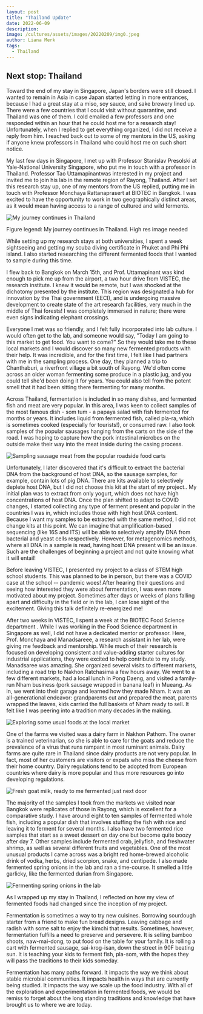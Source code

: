 ```yaml
---
layout: post
title: "Thailand Update"
date: 2022-06-09
description: 
image: /cultures/assets/images/20220209/img0.jpeg
author: Liana Merk
tags:
  - Thailand
---
```


## Next stop: Thailand 

Toward the end of my stay in Singapore, Japan's borders were still closed. I wanted to remain in Asia in case Japan started letting in more entrances, because I had a great stay at a miso, soy sauce, and sake brewery lined up. There were a few countries that I could visit without quarantine, and Thailand was one of them. I cold emailed a few professors and one responded within an hour that he could host me for a research stay! Unfortunately, when I replied to get everything organized, I did not receive a reply from him. I reached back out to some of my mentors in the US, asking if anyone knew professors in Thailand who could host me on such short notice.

My last few days in Singapore, I met up with Professor Stanislav Presolski at Yale-National University Singapore, who put me in touch with a professor in Thailand. Professor Tao Uttamapinantwas interested in my project and invited me to join his lab in the remote region of Rayong, Thailand. After I set this research stay up, one of my mentors from the US replied, putting me in touch with Professor Monchaya Rattanaprasert at BIOTEC in Bangkok. I was excited to have the opportunity to work in two geographically distinct areas, as it would mean having access to a range of cultured and wild ferments.

![My journey continues in Thailand](/cultures/assets/images/20220609/img1.jpeg)


Figure legend: My journey continues in Thailand. High res image needed

While setting up my research stays at both universities, I spent a week sightseeing and getting my scuba diving certificate in Phuket and Phi Phi island. I also started researching the different fermented foods that I wanted to sample during this time. 

I flew back to Bangkok on March 15th, and Prof. Uttamapinant was kind enough to pick me up from the airport, a two hour drive from VISTEC, the research institute. I knew it would be remote, but I was shocked at the dichotomy presented by the institute. This region was designated a hub for innovation by the Thai government (EECI), and is undergoing massive development to create state of the art research facilities, very much in the middle of Thai forests! I was completely immersed in nature; there were even signs indicating elephant crossings.

Everyone I met was so friendly, and I felt fully incorporated into lab culture. I would often get to the lab, and someone would say, "Today I am going to this market to get food. You want to come?" So they would take me to these local markets and I would discover so many new fermented products with their help. It was incredible, and for the first time, I felt like I had partners with me in the sampling process. One day, they planned a trip to Chanthaburi, a riverfront village a bit south of Rayong. We'd often come across an older woman fermenting some produce in a plastic jug, and you could tell she'd been doing it for years. You could also tell from the potent smell that it had been sitting there fermenting for many months.

Across Thailand, fermentation is included in so many dishes, and fermented fish and meat are very popular. In this area, I was keen to collect samples of the most famous dish - som tum - a papaya salad with fish fermented for months or years. It includes liquid from  fermented fish, called pla-ra, which is sometimes cooked (especially for tourists!), or consumed raw. I also took samples of the popular sausages hanging from the carts on the side of the road. I was hoping to capture how the pork intestinal microbes on the outside make their way into the meat inside during the casing process. 

![Sampling sausage meat from the popular roadside food carts](/cultures/assets/images/20220609/img2.jpeg)

Unfortunately, I later discovered that it's difficult to extract the bacterial DNA from the background of host DNA, so the sausage samples, for example, contain lots of pig DNA. There are kits available to selectively deplete host DNA, but I did not choose this kit at the start of my project.. My initial plan was to extract from only yogurt, which does not have high concentrations of host DNA. Once the plan shifted to adapt to COVID changes, I started collecting any type of ferment present and popular in the countries I was in, which includes those with high host DNA content. Because I want my samples to be extracted with the same method, I did not change kits at this point. We can imagine that amplification-based sequencing (like 16S and ITS) will be able to selectively amplify DNA from bacterial and yeast cells respectively. However, for metagenomics methods, where all DNA in a sample is read, having host DNA present will be an issue. Such are the challenges of beginning a project and not quite knowing what it will entail! 

Before leaving VISTEC, I presented my project to a class of STEM high school students. This was planned to be in person, but there was a COVID case at the school -- pandemic woes! After hearing their questions and seeing how interested they were about fermentation, I was even more motivated about my project. Sometimes after days or weeks of plans falling apart and difficulty in the field or in the lab, I can lose sight of the excitement. Giving this talk definitely re-energized me!

After two weeks in VISTEC, I spent a week at the BIOTEC Food Science department . While I was working in the Food Science department in Singapore as well, I did not have a dedicated mentor or professor. Here, Prof. Monchaya and Manadsareee, a research assistant in her lab, were giving me feedback and mentorship. While much of their research is focused on developing consistent and value-adding starter cultures for industrial applications, they were excited to help contribute to my study. Manadsaree was amazing. She organized several visits to different markets, including a road trip to Nakhon Ratchasima a few hours away. We went to a few different markets, had a local lunch in Pong Daeng, and visited a family-run Nham business (pork sausage wrapped in banana leaf) in Mueang. As in, we went into their garage and learned how they made Nham. It was an all-generational endeavor: grandparents cut and prepared the meat, parents wrapped the leaves, kids carried the full baskets of Nham ready to sell. It felt like I was peering into a tradition many decades in the making. 

![Exploring some usual foods at the local market](/cultures/assets/images/20220609/img3.jpeg)

One of the farms we visited was a dairy farm in Nakhon Pathom. The owner is a trained veterinarian, so she is able to care for the goats and reduce the prevalence of a virus that runs rampant in most ruminant animals. Dairy farms are quite rare in Thailand since dairy products are not very popular. In fact, most of her customers are visitors or expats who miss the cheese from their home country. Dairy regulations tend to be adopted from European countries where dairy is more popular and thus more resources go into developing regulations. 

![Fresh goat milk, ready to me fermented just next door](/cultures/assets/images/20220609/img4.jpeg)

The majority of the samples I took from the markets we visited near Bangkok were replicates of those in Rayong, which is excellent for a comparative study. I have around eight to ten samples of fermented whole fish, including a popular dish that involves stuffing the fish with rice and leaving it to ferment for several months. I also have two fermented rice samples that start as a sweet dessert on day one but become quite boozy after day 7. Other samples include fermented crab, jellyfish, and freshwater shrimp, as well as several different fruits and vegetables. One of the most unusual products I came across was a bright red home-brewed alcoholic drink of vodka, herbs, dried scorpion, snake, and centipede. I also made fermented spring onions in the lab and ran a time-course. It smelled a little garlicky, like the fermented durian from Singapore.


![Fermenting spring onions in the lab](/cultures/assets/images/20220609/img5.jpeg)


As I wrapped up my stay in Thailand, I reflected on how my view of fermented foods had changed since the inception of my project.

Fermentation is sometimes a way to try new cuisines. Borrowing sourdough starter from a friend to make fun bread designs. Leaving cabbage and radish with some salt to enjoy the kimchi that results. Sometimes, however, fermentation fulfills a need to preserve and persevere. It is selling bamboo shoots, naw-mai-dong, to put food on the table for your family. It is rolling a cart with fermented sausage, sai-krog-isan, down the street in 90F beating sun. It is teaching your kids to ferment fish, pla-som, with the hopes they will pass the traditions to their kids someday.

Fermentation has many paths forward. It impacts the way we think about stable microbial communities. It impacts health in ways that are currently being studied. It impacts the way we scale up the food industry. With all of the exploration and experimentation in fermented foods, we would be remiss to forget about the long standing traditions and knowledge that have brought us to where we are today.

